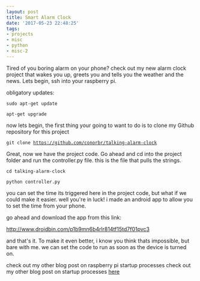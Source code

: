```yaml
---
layout: post
title: Smart Alarm Clock
date: '2017-05-23 22:48:25'
tags:
- projects
- misc
- python
- misc-2
---
```


Tired of you boring alarm on your phone? check out my new alarm clock project that wakes you up, greets you and tells you the weather and the news. Lets begin, ssh into your raspberry pi.

obligatory updates:

~~~ shell
sudo apt-get update
~~~

~~~ shell
apt-get upgrade
~~~

now lets begin, the first thing your going to want to do is to clone my Github repository for this project


<code>git clone https://github.com/conorbr/talking-alarm-clock</code>

Great, now we have the project code. Go ahead and cd into the project folder and run the controller.py file. this is the file that pulls the strings.

~~~ shell
cd talking-alarm-clock
~~~

~~~ shell
python controller.py
~~~

you can set the time its triggered here in the project code, but what if we could make it easier. well you're in luck! i made an android app to allow you to set the time from your phone.

go ahead and download the app from this link:

http://www.droidbin.com/p1b9mn6b4rlr814tf15td7f01pvc3

and that's it. To make it even better, i know you think thats impossible, but bare with me. we can set the code to run as soon as the device is turned on.

check out my other blog post on raspberry pi startup processes check out my other blog post on startup processes <a href="https://breenblog.herokuapp.com/raspberry-pi-startup-processes/">here</a>

